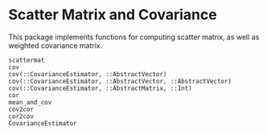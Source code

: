 # Scatter Matrix and Covariance

This package implements functions for computing scatter matrix, as well as weighted covariance matrix.

```@docs
scattermat
cov
cov(::CovarianceEstimator, ::AbstractVector)
cov(::CovarianceEstimator, ::AbstractVector, ::AbstractVector)
cov(::CovarianceEstimator, ::AbstractMatrix, ::Int)
cor
mean_and_cov
cov2cor
cor2cov
CovarianceEstimator
```

